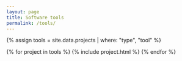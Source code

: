 ```yaml
---
layout: page
title: Software tools
permalink: /tools/
---
```


{% assign tools = site.data.projects | where: "type", "tool" %}

<div class="container">
    {% for project in tools %}
        {% include project.html %}
    {% endfor %}
</div>

